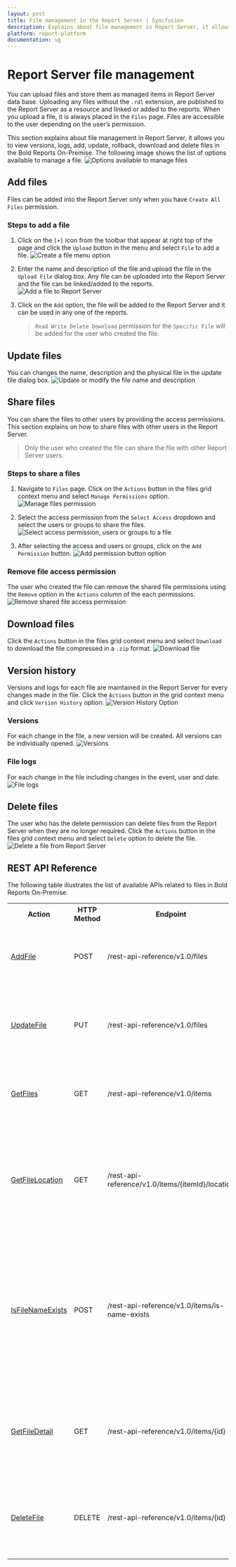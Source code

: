 ```yaml
---
layout: post
title: File management in the Report Server | Syncfusion
description: Explains about file management in Report Server, it allows you to view versions, logs, add, update, rollback, download and delete files.
platform: report-platform
documentation: ug
---
```


# Report Server file management

You can upload files and store them as managed items in Report Server data base. Uploading any files without the `.rdl` extension, are published to the Report Server as a resource and linked or added to the reports. When you upload a file, it is always placed in the `Files` page. Files are accessible to the user depending on the user’s permission.

This section explains about file management in Report Server, it allows you to view versions, logs, add, update, rollback, download and delete files in the Bold Reports On-Premise. The following image shows the list of options available to manage a file.
![Options available to manage files](/static/assets/on-premise/images/manage-content/manage-files/manage-files.png)

## Add files

Files can be added into the Report Server only when you have `Create All Files` permission.

### Steps to add a file

1. Click on the `[+]` icon from the toolbar that appear at right top of the page and click the `Upload` button in the menu and select `File` to add a file.
    ![Create a file menu option](/static/assets/on-premise/images/manage-content/manage-files/create-file.png)

2. Enter the name and description of the file and upload the file in the `Upload File` dialog box. Any file can be uploaded into the Report Server and the file can be linked/added to the reports.
    ![Add a file to Report Server](/static/assets/on-premise/images/manage-content/manage-files/add-file.png)

3. Click on the `Add` option, the file will be added to the Report Server and it can be used in any one of the reports.

    > `Read Write Delete Download` permission for the `Specific File` will be added for the user who created the file.

## Update files

You can changes the name, description and the physical file in the update file dialog box.
![Update or modify the file name and description](/static/assets/on-premise/images/manage-content/manage-files/update-file.png)

## Share files

You can share the files to other users by providing the access permissions. This section explains on how to share files with other users in the Report Server.

> Only the user who created the file can share the file with other Report Server users.

### Steps to share a files

1. Navigate to `Files` page. Click on the `Actions` button in the files grid context menu and select `Manage Permissions` option.
    ![Manage files permission](/static/assets/on-premise/images/manage-content/manage-files/file-management-options.png)

2. Select the access permission from the `Select Access` dropdown and select the users or groups to share the files.
    ![Select access permission, users or groups to a file](/static/assets/on-premise/images/manage-content/manage-files/share-file.png)

3. After selecting the access and users or groups, click on the `Add Permission` button.
    ![Add permission button option](/static/assets/on-premise/images/manage-content/manage-files/add-file-permission.png)

### Remove file access permission

The user who created the file can remove the shared file permissions using the `Remove` option in the `Actions` column of the each permissions.
![Remove shared file access permission](/static/assets/on-premise/images/manage-content/manage-files/remove-file-permission.png)

## Download files

Click the `Actions` button in the files grid context menu and select `Download` to download the file compressed in a `.zip` format.
![Download file](/static/assets/on-premise/images/manage-content/manage-files/download-file.png)

## Version history

Versions and logs for each file are maintained in the Report Server for every changes made in the file. Click the `Actions` button in the grid context menu and click `Version History` option.
![Version History Option](/static/assets/on-premise/images/manage-content/manage-files/versions-history-option.png)

### Versions

For each change in the file, a new version will be created. All versions can be individually opened.
![Versions](/static/assets/on-premise/images/manage-content/manage-files/versions.png)

### File logs

For each change in the file including changes in the event, user and date.
![File logs](/static/assets/on-premise/images/manage-content/manage-files/file-logs.png)

## Delete files

The user who has the delete permission can delete files from the Report Server when they are no longer required. Click the `Actions` button in the files grid context menu and select `Delete` option to delete the file.
![Delete a file from Report Server](/static/assets/on-premise/images/manage-content/manage-files/delete-file.png)

## REST API Reference

The following table illustrates the list of available APIs related to files in Bold Reports On-Premise.

<table>
    <tr>
        <th>
            Action
        </th>
        <th>
            HTTP Method
        </th>
        <th>
            Endpoint
        </th>
        <th>
            Description
        </th>
    </tr>
    <tr>
        <td>
            <a href="https://help.boldreports.com/developer-guide/rest-api/v1.0/#operation/Items_AddFile">AddFile</a>
        </td>
        <td>
            POST
        </td>
        <td>
            /rest-api-reference/v1.0/files
        </td>
        <td>
            Adds a new file to the server. File details must be passed as input.
        </td>
    </tr>
    <tr>
        <td>
            <a href="https://help.boldreports.com/developer-guide/rest-api/v1.0/#operation/Items_UpdateFile">UpdateFile</a>
        </td>
        <td>
            PUT
        </td>
        <td>
            /rest-api-reference/v1.0/files
        </td>
        <td>
            Updates the file in the server. Updated file details must be passed as input.
        </td>
    </tr>  
        <tr>
        <td>
            <a href="https://help.boldreports.com/developer-guide/rest-api/v1.0/#operation/ItemsV5_GetItems">GetFiles</a>
        </td>
        <td>
            GET
        </td>
        <td>
            /rest-api-reference/v1.0/items
        </td>
        <td>
            Returns the list of files for current user. ItemType should be File.
        </td>
    </tr>
        <tr>
        <td>
            <a href="https://help.boldreports.com/developer-guide/rest-api/v1.0/#operation/Items_GetItemLocation">GetFileLocation</a>
        </td>
        <td>
            GET
        </td>
        <td>
            /rest-api-reference/v1.0/items/{itemId}/location
        </td>
        <td>
            Returns the item location of the specified file. Specific File ID should be passed in path parameter.
        </td>
    </tr>
    <tr>
        <td>
            <a href="https://help.boldreports.com/developer-guide/rest-api/v1.0/#operation/Items_IsItemNameExists">IsFileNameExists</a>
        </td>
        <td>
            POST
        </td>
        <td>
            /rest-api-reference/v1.0/items/is-name-exists
        </td>
        <td>
            Returns an item existence whether the given file name already exists or not in server. File name and ItemType as File should be passed in request body.
        </td>
    </tr>
    <tr>
        <td>
            <a href="https://help.boldreports.com/developer-guide/rest-api/v1.0/#operation/Items_GetItemDetail">GetFileDetail</a>
        </td>
        <td>
            GET
        </td>
        <td>
            /rest-api-reference/v1.0/items/{id}
        </td>
        <td>
            Returns the specified file details from the server. File item ID should be passed in path parameter.
        </td>
    </tr>
        <tr>
        <td>
            <a href="https://help.boldreports.com/developer-guide/rest-api/v1.0/#operation/Items_DeleteItem">DeleteFile</a>
        </td>
        <td>
            DELETE
        </td>
        <td>
            /rest-api-reference/v1.0/items/{id}
        </td>
        <td>
            Deletes the specified file from the server. File item ID should be passed in path parameter.
        </td>
    </tr>
</table>
